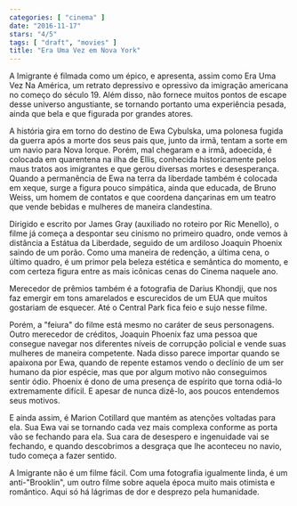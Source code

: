 ```yaml
---
categories: [ "cinema" ]
date: "2016-11-17"
stars: "4/5"
tags: [ "draft", "movies" ]
title: "Era Uma Vez em Nova York"
---
```

A Imigrante é filmada como um épico, e apresenta, assim como Era Uma Vez Na América, um retrato depressivo e opressivo da imigração americana no começo do século 19. Além disso, não fornece muitos pontos de escape desse universo angustiante, se tornando portanto uma experiência pesada, ainda que bela e que figurada por grandes atores.

A história gira em torno do destino de Ewa Cybulska, uma polonesa fugida da guerra após a morte dos seus pais que, junto da irmã, tentam a sorte em um navio para Nova Iorque. Porém, mal chegaram e a irmã, adoecida, é colocada em quarentena na ilha de Ellis, conhecida historicamente pelos maus tratos aos imigrantes e que gerou diversas mortes e desesperança. Quando a permanência de Ewa na terra da liberdade também é colocada em xeque, surge a figura pouco simpática, ainda que educada, de Bruno Weiss, um homem de contatos e que coordena dançarinas em um teatro que vende bebidas e mulheres de maneira clandestina.

Dirigido e escrito por James Gray (auxiliado no roteiro por Ric Menello), o filme já começa a despontar seu cinismo no primeiro quadro, onde vemos à distância a Estátua da Liberdade, seguido de um ardiloso Joaquin Phoenix saindo de um porão. Como uma maneira de redenção, a última cena, o último quadro, é um primor pela beleza estética e semântica do momento, e com certeza figura entre as mais icônicas cenas do Cinema naquele ano.

Merecedor de prêmios também é a fotografia de Darius Khondji, que nos faz emergir em tons amarelados e escurecidos de um EUA que muitos gostariam de esquecer. Até o Central Park fica feio e sujo nesse filme.

Porém, a "feiura" do filme está mesmo no caráter de seus personagens. Outro merecedor de créditos, Joaquin Phoenix faz uma pessoa que consegue navegar nos diferentes níveis de corrupção policial e vende suas mulheres de maneira competente. Nada disso parece importar quando se apaixona por Ewa, quando de repente estamos vendo o declínio de um ser humano da pior espécie, mas que por algum motivo não conseguimos sentir ódio. Phoenix é dono de uma presença de espírito que torna odiá-lo extremamente difícil. E apesar de nunca dizê-lo, aos poucos entendemos seus motivos.

E ainda assim, é Marion Cotillard que mantém as atenções voltadas para ela. Sua Ewa vai se tornando cada vez mais complexa conforme as porta vão se fechando para ela. Sua cara de desespero e ingenuidade vai se fechando, e quando descobrimos a desgraça que lhe aconteceu no navio, tudo começa a fazer sentido.

A Imigrante não é um filme fácil. Com uma fotografia igualmente linda, é um anti-"Brooklin", um outro filme sobre aquela época muito mais otimista e romântico. Aqui só há lágrimas de dor e desprezo pela humanidade.
